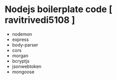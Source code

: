# Nodejs boilerplate code [ ravitrivedi5108 ]

* nodemon
* express
* body-parser
* cors
* morgan
* bcryptjs
* jsonwebtoken
* mongoose
